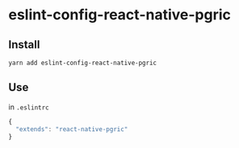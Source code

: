 # eslint-config-react-native-pgric

## Install

`yarn add eslint-config-react-native-pgric`

## Use

in `.eslintrc`

```js
{
  "extends": "react-native-pgric"
}
```
